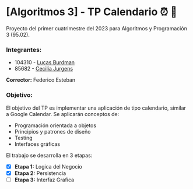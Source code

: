 # [Algoritmos 3] - TP Calendario :alarm_clock: :date: 
Proyecto del primer cuatrimestre del 2023 para Algoritmos y Programación 3 (95.02). 

### Integrantes: 

- 104310 - [Lucas Burdman](https://github.com/lburdman) 
- 85682 - [Cecilia Jurgens](https://github.com/CeciJurgens)

**Corrector:** Federico Esteban

### Objetivo: 

El objetivo del TP es implementar una aplicación de tipo calendario, similar a Google Calendar. Se aplicarán conceptos de:

- Programación orientada a objetos
- Principios y patrones de diseño
- Testing
- Interfaces gráficas

El trabajo se desarrolla en 3 etapas:

- [x] **Etapa 1:** Logica del Negocio
- [x] **Etapa 2:** Persistencia
- [ ] **Etapa 3:** Interfaz Grafica
